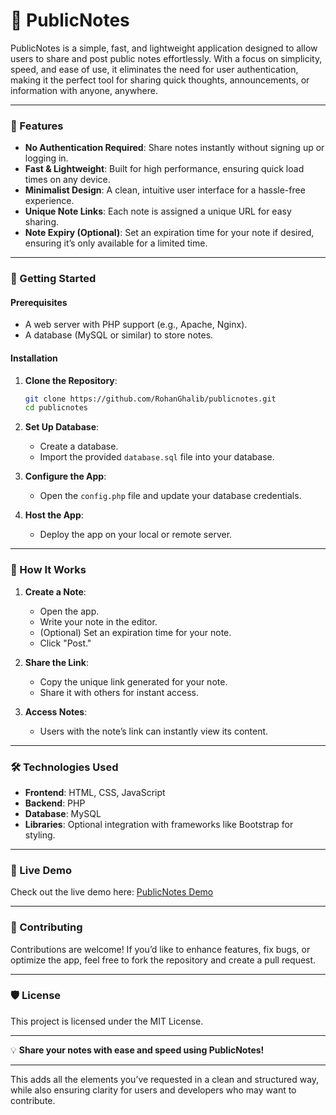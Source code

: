
# 📝 PublicNotes

PublicNotes is a simple, fast, and lightweight application designed to allow users to share and post public notes effortlessly. With a focus on simplicity, speed, and ease of use, it eliminates the need for user authentication, making it the perfect tool for sharing quick thoughts, announcements, or information with anyone, anywhere.

---

### 🌟 Features
- **No Authentication Required**: Share notes instantly without signing up or logging in.
- **Fast & Lightweight**: Built for high performance, ensuring quick load times on any device.
- **Minimalist Design**: A clean, intuitive user interface for a hassle-free experience.
- **Unique Note Links**: Each note is assigned a unique URL for easy sharing.
- **Note Expiry (Optional)**: Set an expiration time for your note if desired, ensuring it’s only available for a limited time.

---

### 🚀 Getting Started

#### **Prerequisites**
- A web server with PHP support (e.g., Apache, Nginx).
- A database (MySQL or similar) to store notes.

#### **Installation**

1. **Clone the Repository**:
   ```bash
   git clone https://github.com/RohanGhalib/publicnotes.git
   cd publicnotes
   ```

2. **Set Up Database**:
   - Create a database.
   - Import the provided `database.sql` file into your database.

3. **Configure the App**:
   - Open the `config.php` file and update your database credentials.

4. **Host the App**:
   - Deploy the app on your local or remote server.

---

### 📖 How It Works

1. **Create a Note**:
   - Open the app.
   - Write your note in the editor.
   - (Optional) Set an expiration time for your note.
   - Click "Post."

2. **Share the Link**:
   - Copy the unique link generated for your note.
   - Share it with others for instant access.

3. **Access Notes**:
   - Users with the note’s link can instantly view its content.

---

### 🛠️ Technologies Used
- **Frontend**: HTML, CSS, JavaScript
- **Backend**: PHP
- **Database**: MySQL
- **Libraries**: Optional integration with frameworks like Bootstrap for styling.

---

### 🔗 Live Demo
Check out the live demo here: [PublicNotes Demo](#)

---

### 🤝 Contributing
Contributions are welcome! If you’d like to enhance features, fix bugs, or optimize the app, feel free to fork the repository and create a pull request.

---

### 🛡️ License
This project is licensed under the MIT License.

---

💡 **Share your notes with ease and speed using PublicNotes!**

---

This adds all the elements you’ve requested in a clean and structured way, while also ensuring clarity for users and developers who may want to contribute.
